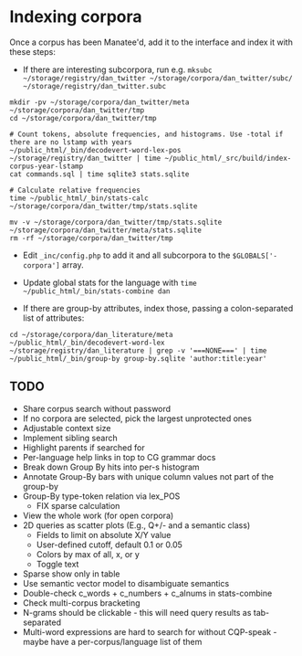 # Indexing corpora

Once a corpus has been Manatee'd, add it to the interface and index it with these steps:

* If there are interesting subcorpora, run e.g. `mksubc ~/storage/registry/dan_twitter ~/storage/corpora/dan_twitter/subc/ ~/storage/registry/dan_twitter.subc`
```
mkdir -pv ~/storage/corpora/dan_twitter/meta  ~/storage/corpora/dan_twitter/tmp
cd ~/storage/corpora/dan_twitter/tmp

# Count tokens, absolute frequencies, and histograms. Use -total if there are no lstamp with years
~/public_html/_bin/decodevert-word-lex-pos ~/storage/registry/dan_twitter | time ~/public_html/_src/build/index-corpus-year-lstamp
cat commands.sql | time sqlite3 stats.sqlite

# Calculate relative frequencies
time ~/public_html/_bin/stats-calc ~/storage/corpora/dan_twitter/tmp/stats.sqlite

mv -v ~/storage/corpora/dan_twitter/tmp/stats.sqlite ~/storage/corpora/dan_twitter/meta/stats.sqlite
rm -rf ~/storage/corpora/dan_twitter/tmp
```
* Edit `_inc/config.php` to add it and all subcorpora to the `$GLOBALS['-corpora']` array.
* Update global stats for the language with `time ~/public_html/_bin/stats-combine dan`

* If there are group-by attributes, index those, passing a colon-separated list of attributes:
```
cd ~/storage/corpora/dan_literature/meta
~/public_html/_bin/decodevert-word-lex ~/storage/registry/dan_literature | grep -v '===NONE===' | time ~/public_html/_bin/group-by group-by.sqlite 'author:title:year'
```

## TODO
* Share corpus search without password
* If no corpora are selected, pick the largest unprotected ones
* Adjustable context size
* Implement sibling search
* Highlight parents if searched for
* Per-language help links in top to CG grammar docs
* Break down Group By hits into per-s histogram
* Annotate Group-By bars with unique column values not part of the group-by
* Group-By type-token relation via lex_POS
  * FIX sparse calculation
* View the whole work (for open corpora)
* 2D queries as scatter plots (E.g., Q+/- and a semantic class)
  * Fields to limit on absolute X/Y value
  * User-defined cutoff, default 0.1 or 0.05
  * Colors by max of all, x, or y
  * Toggle text
* Sparse show only in table
* Use semantic vector model to disambiguate semantics
* Double-check c_words + c_numbers + c_alnums in stats-combine
* Check multi-corpus bracketing
* N-grams should be clickable - this will need query results as tab-separated
* Multi-word expressions are hard to search for without CQP-speak - maybe have a per-corpus/language list of them
